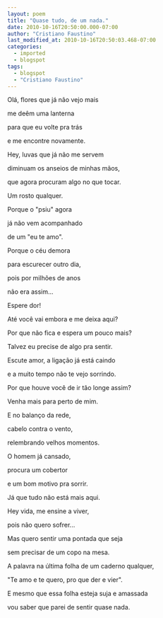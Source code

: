 ```yaml
---
layout: poem
title: "Quase tudo, de um nada."
date: 2010-10-16T20:50:00.000-07:00
author: "Cristiano Faustino"
last_modified_at: 2010-10-16T20:50:03.468-07:00
categories:
  - imported
  - blogspot
tags:
  - blogspot
  - "Cristiano Faustino"
---
```


Olá, flores que já não vejo mais

me deêm uma lanterna

para que eu volte pra trás

e me encontre novamente.

Hey, luvas que já não me servem

diminuam os anseios de minhas mãos,

que agora procuram algo no que tocar.

Um rosto qualquer.

Porque o "psiu" agora

já não vem acompanhado

de um "eu te amo".

Porque o céu demora

para escurecer outro dia,

pois por milhões de anos

não era assim...

Espere dor!

Até você vai embora e me deixa aqui?

Por que não fica e espera um pouco mais?

Talvez eu precise de algo pra sentir.

Escute amor, a ligação já está caindo

e a muito tempo não te vejo sorrindo.

Por que houve você de ir tão longe assim?

Venha mais para perto de mim.

E no balanço da rede,

cabelo contra o vento,

relembrando velhos momentos.

O homem já cansado, 

procura um cobertor

e um bom motivo pra sorrir.

Já que tudo não está mais aqui.

Hey vida, me ensine a viver,

pois não quero sofrer...

Mas quero sentir uma pontada que seja

sem precisar de um copo na mesa.

A palavra na última folha de um caderno qualquer,

"Te amo e te quero, pro que der e vier".

E mesmo que essa folha esteja suja e amassada

vou saber que parei de sentir quase nada.